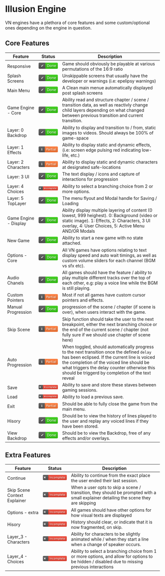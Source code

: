 # Illusion Engine

VN engines have a plethora of core features and some custom/optional ones depending on the engine in question.

## Core Features

| Feature | Status | Description |
| ----------- | ----------- | ----------- | 
| Responsive | ![Done](./documentation/done.svg) | Game should obviously be playable at various permutations of the 16:9 ratio |
| Splash Screens | ![Done](./documentation/done.svg) | Unskippable screens that usually have the developer or warnings (i.e: epelipsy warnings) |
| Main Menu | ![Done](./documentation/done.svg) | A Clean main menue automatically displayed post splash screens |
| Game Engine - Core | ![Done](./documentation/done.svg) | Ability read and structure chapter / scene / transition data, as well as reactivly change child layers depending on what changed between previous transition and current transition. |
| Layer: 0 Backdrop | ![Done](./documentation/done.svg) | Ability to display and transition to / from, static images to videos. Should always be 100% of game-space |
| Layer: 1 Effects | ![Partial](./documentation/partial.svg) | Ability to display static and dynamic effects, (i.e: screen edge pulsing red indicating low-life, etc.) |
| Layer: 2 Characters | ![Partial](./documentation/partial.svg) | Ability to display static and dynamic characters at designated safe-locations |
| Layer: 3 UI | ![Done](./documentation/done.svg) | The text display / icons and capture of interactions for progression |
| Layer: 4 Choices | ![Incomplete](./documentation/incomplete.svg) | Ability to select a branching choice from 2 or more options. |
| Layer: 5 TopLayer | ![Done](./documentation/done.svg) | The menu flyout and Modal handle for Saving / Loading |
| Game Engine - Display | ![Done](./documentation/done.svg) | Ability display multiple layering of content (0 lowest, 999 heighest). 0: Background (video or static image). 1: Effects, 2: Characters, 3 UI overlay, 4: User Choices, 5: Active Menu AND/OR Modals |
| New Game | ![Done](./documentation/done.svg) | Ability to start a new game with no state attached. |
| Options - Core | ![Done](./documentation/done.svg) | All VN games have options relating to text display speed and auto wait timings, as well as custom volume sliders for each channel (BGM vs sfx etc). |
| Audio Chanels | ![Done](./documentation/done.svg) | All games should have the feature / ability to play multiple different tracks over the top of each other, e.g: play a voice line while the BGM is still playing. |
| Custom Pointers | ![Partial](./documentation/partial.svg) | Most if not all games have custom cursor pointers and effects. |
| Manual Progression | ![Done](./documentation/done.svg) | progression of the scene / chapter (if scene is over), when users interact with the game. |
| Skip Scene | ![Partial](./documentation/partial.svg) | Skip function should take the user to the next breakpoint, either the next branching choice or the end of the current scene / chapter (not fully sure if we should use chapter of scene here) |
| Auto Progression | ![Partial](./documentation/partial.svg) | When toggled, should automatically progress to the next transition once the defined `delay` has been eclipsed. If the current line is voiced the completion of the voiced line should be what triggers the delay counter otherwise this should be triggerd by completion of the text reveal |
| Save | ![Incomplete](./documentation/incomplete.svg) | Ability to save and store these staves between gaming sessions. |
| Load | ![Incomplete](./documentation/incomplete.svg) | Ability to load a previous save. |
| Exit | ![Partial](./documentation/partial.svg) | Should be able to fully close the game from the main menu. |
| Hisory | ![Done](./documentation/done.svg) | Should be to view the history of lines played to the user and replay any voiced lines if they have been stored. |
| View Backdrop | ![Done](./documentation/done.svg) | Should be to view the Backdrop, free of any effects and/or overlays. |


## Extra Features

| Feature | Status | Description |
| ----------- | ----------- | ----------- | 
| Continue | ![Incomplete](./documentation/incomplete.svg) | Ability to continue from the exact place the user ended their last session. |
| Skip Scene Context Explainer | ![Incomplete](./documentation/incomplete.svg) | When a user opts to skip a scene / transition, they should be prompted with a small explainer detailing the scene they are skipping |
| Options - extra | ![Incomplete](./documentation/incomplete.svg) | All games should have other options for how visual texts are displayed |
| Hisory | ![Incomplete](./documentation/incomplete.svg) | History should clear, or indicate that it is now fragmented, on skip. |
| Layer_3 - Characters | ![Incomplete](./documentation/incomplete.svg) | Ability for characters to be slightly animated while / when they start a line when a change of speaker occurs. |
| Layer_4 - Choices | ![Incomplete](./documentation/incomplete.svg) | Ability to select a branching choice from 1 or more options, and allow for options to be hidden / disabled due to missing previous interactions |
